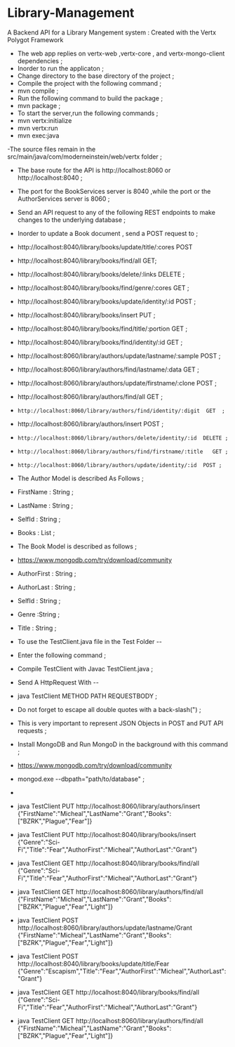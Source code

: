 # Library-Management
A Backend API for a Library Mangement system  : Created with the Vertx Polygot Framework  

- The web app replies on vertx-web ,vertx-core , and vertx-mongo-client  dependencies ;   
- Inorder to run the applicaton  ; 
- Change directory to the base directory of the project ; 
- Compile the project with the following command ; 
- mvn compile  ; 
- Run the following command  to build the package ; 
- mvn  package ; 
- To start the server,run the following commands ;
- mvn vertx:initialize
- mvn vertx:run  
- mvn  exec:java  

-The source files remain in the src/main/java/com/moderneinstein/web/vertx folder ; 
- The base route for the API is http://localhost:8060 or http://localhost:8040  ;
- The port for the BookServices server is 8040  ,while the port or the AuthorServices server  is 8060 ;
- Send an API request to any of the following REST endpoints to  make changes to the underlying database ;
-  Inorder to update a Book document , send a POST request to  ;  
- http://localhost:8040/library/books/update/title/:cores POST
- http://localhost:8040/library/books/find/all GET; 
- http://localhost:8040/library/books/delete/:links DELETE ;
- http://localhost:8040/library/books/find/genre/:cores  GET ;   
- http://localhost:8040/library/books/update/identity/:id  POST ;
-  http://localhost:8040/library/books/insert  PUT ;
- http://localhost:8040/library/books/find/title/:portion  GET ;
- http://localhost:8040/library/books/find/identity/:id  GET ;

-    http://localhost:8060/library/authors/update/lastname/:sample  POST  ;
 -    http://localhost:8060/library/authors/find/lastname/:data  GET  ; 
 -    http://localhost:8060/library/authors/update/firstname/:clone  POST ;
 -    http://localhost:8060/library/authors/find/all  GET  ;
 -     http://localhost:8060/library/authors/find/identity/:digit  GET  ;
 -   http://localhost:8060/library/authors/insert POST  ;
 -     http://localhost:8060/library/authors/delete/identity/:id  DELETE ;
 -     http://localhost:8060/library/authors/find/firstname/:title   GET ;
 -     http://localhost:8060/library/authors/update/identity/:id  POST ;
 - The Author Model is described As Follows ;
 - FirstName : String ;
- LastName : String  ;
- SelfId : String ;
- Books : List<String> ;
- The Book Model is described as follows ;
- https://www.mongodb.com/try/download/community
- AuthorFirst : String ;
- AuthorLast : String ;
- SelfId : String ;
- Genre :String ;
- Title : String  ;

- To use the TestClient.java file in the Test Folder -- 
 - Enter the following command  ;   
 - Compile TestClient with Javac TestClient.java ; 
 - Send A HttpRequest With -- 
- java TestClient METHOD PATH  REQUESTBODY ;
- Do not forget to escape all  double quotes  with a back-slash(\") ;
- This is very important to represent JSON Objects in POST and PUT API requests ;
- Install MongoDB and Run MongoD in the background with this command  ;
-   https://www.mongodb.com/try/download/community
-    mongod.exe --dbpath="path/to/database"  ;
-    
-  java TestClient  PUT http://localhost:8060/library/authors/insert  {\"FirstName\":\"Micheal\",\"LastName\":\"Grant\",\"Books\":[\"BZRK\",\"Plague\",\"Fear\"]}
-  java TestClient  PUT http://localhost:8040/library/books/insert  {\"Genre\":\"Sci-Fi\",\"Title\":\"Fear\",\"AuthorFirst\":\"Micheal\",\"AuthorLast\":\"Grant\"}
-  java TestClient  GET http://localhost:8040/library/books/find/all  {\"Genre\":\"Sci-Fi\",\"Title\":\"Fear\",\"AuthorFirst\":\"Micheal\",\"AuthorLast\":\"Grant\"}
-  java TestClient  GET http://localhost:8060/library/authors/find/all {\"FirstName\":\"Micheal\",\"LastName\":\"Grant\",\"Books\":[\"BZRK\",\"Plague\",\"Fear\",\"Light\"]}
- java TestClient  POST http://localhost:8060/library/authors/update/lastname/Grant  {\"FirstName\":\"Micheal\",\"LastName\":\"Grant\",\"Books\":[\"BZRK\",\"Plague\",\"Fear\",\"Light\"]}
-  java TestClient  POST http://localhost:8040/library/books/update/title/Fear  {\"Genre\":\"Escapism\",\"Title\":\"Fear\",\"AuthorFirst\":\"Micheal\",\"AuthorLast\":\"Grant\"}
-   java TestClient  GET http://localhost:8040/library/books/find/all  {\"Genre\":\"Sci-Fi\",\"Title\":\"Fear\",\"AuthorFirst\":\"Micheal\",\"AuthorLast\":\"Grant\"}
-  java TestClient  GET http://localhost:8060/library/authors/find/all {\"FirstName\":\"Micheal\",\"LastName\":\"Grant\",\"Books\":[\"BZRK\",\"Plague\",\"Fear\",\"Light\"]}

